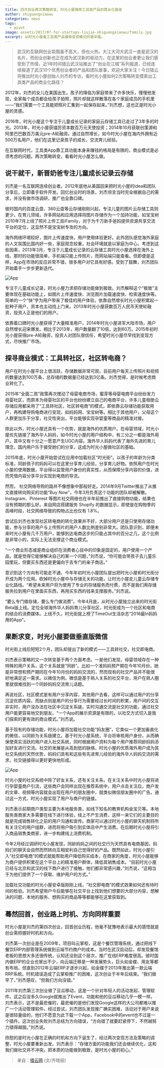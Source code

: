 ```yaml
---
title: 四次创业两次策略转变，时光小屋摸索工具类产品的商业化路径
author: shiguangxiaowu
categories: news
tags:
  - pivot
image: assets/2017/07-for-startups-liujie-shiguangxiaowu/family.jpg
excerpt: 从时光小屋看工具类产品摸索变现模式的艰辛路。
---
```


> 武汉的互联网创业氛围虽不高大，但也火热。大江大河大武汉一直是武汉的名片，而创业创新也正在成为武汉新的驱动力，在这里的创业者更让我们感受到了热情，近1年时间猎云武汉站推出了“创业在江城”系列报道，已经连续报道了武汉10个优秀创业者的产品和团队故事，欢迎大家关注！今日猎云将推出时光小屋创始人刘杰的专访，看时光小屋如何2次策略转变摸索出工具类产品的商业化路径？

2012年，刘杰的女儿在美国出生。孩子的降临为家庭带来了许多快乐，慢慢他发现，全家每个成员都会给孩子拍照，照片却就这样散落在各个家庭成员的手机里——“我们需要一个工具能把照片汇集到一起保存起来。”刘杰想，这也正是时光小屋的灵感。

2016年，时光小屋这个专注于儿童成长记录的家庭云存储工具已走过了3年多的时光。2013年，时光小屋获镭厉资本数百万元天使投资；2014年10月获联创策源和阿里巴巴数百万美元pre-A轮融资。通过自然增长，如今时光小屋在海内外拥有近500万名用户，他们在这里记录孩子的成长，交流育儿经验。

在互联网时代，工具类App靠工具功能本身来赚钱的格局是有限的，商业模式是必须考虑的问题。两次策略转变，看看时光小屋怎么做。

## 说干就干，新晋奶爸专注儿童成长记录云存储

刘杰是一名互联网连续创业者。2012年底他从美国回来把时光小屋的idea和团队分享后，立即着手软件开发。回忆创业时的场景，刘杰坦言当时完全根据自己的需求，并没有做市场调研，推广也全靠口碑。

彼时国内的百度云盘、360云盘等云存储刚刚兴起，专注儿童的图片云存储工具则更少。在育儿领域，许多网站和应用选择将图片存储作为一个加持功能，如宝宝树2010年7月上线了照片上传工具iFamily，对于为千万新手爸妈提供资源共享交流平台的定位，这显然不是宝宝树专攻的方向。

海外网络环境较好，图片上传速度快，用户使用体验更好。此外团队感觉海外家庭的人文氛围比国内好一些，家庭观念较重，社会环境就是以家庭为中心。考虑到这些因素，2013年3月，专注于儿童成长记录的云存储工具时光小屋选择在海外上线，那时的功能很简单，手机端只能上传照片，而网站端只能查看。但即便是这样，App在市场的反应非常不错，很多用户对它具有好感。受到了鼓舞，刘杰团队开始着手一步步更新迭代。

![App](/assets/2017/07-for-startups-liujie-shiguangxiaowu/peekaboo.jpg)

专注于儿童成长记录，时光小屋力求把存储功能做到极致。刘杰解释这个“极致”主要体现在基础功能上，如图片上传速度快、浏览图片加载速度快、检索速度快等。简单的一个“快”字为用户带来了极佳的用户体验，依靠自然增长时光小屋积累起一批种子用户，资本也主动找上门来。2013年时光小屋获数百万人民币天使轮融资，投资人正是他们的用户。

依靠着口碑时光小屋获得了大量精准用户，2014年时光小屋进军大陆市场，用户自然增长迎来爆发。相比于2013年，用户数量翻了10倍，达到60万。2015年初时光小屋获得pre-A轮融资，投资人对团队很信任，希望时光小屋尽早找到变现方式，尽快推广市场。

## 探寻商业模式：工具转社区，社区转电商？

用户在时光小屋平台上很活跃，存储数据非常可观，目前用户每天上传照片和视频的数量达到100万条，总存储的数据量已经达到3亿条。刘杰觉得，是时候考虑商业转化了。

2015年“全面二孩”政策再次搅动了母婴电商市场，蜜芽等母婴电商平台纷纷发力母婴社区，而原本为母婴社区的平台也纷纷建立自己的电商平台，许多儿童相册云存储应用都采用了“工具转社区，社区转电商”的模式，即依靠云存储功能获取用户，再构建导购电商进行变现，如妈妈网、宝宝树等。相比于其他用户，父母这个人群更加乐于分享，社交性突出，平台能够实现孕婴童等商品的精准对接。

除此以外，时光小屋还具有一个优势，就是海外的优质用户。在母婴领域，时光小屋优先链接了海外华人妈妈，如今时光小屋的用户结构中，有三分之一都是海外用户。其中又有十分之一愿意产生UGC内容。海外华人妈妈代表了海外先进的育儿理念，国内用户乐于接受她们的分享，这成为时光小屋做社区的基础。

2015年底，时光小屋开始尝试在应用中加载社区“时光街”。以孩子的年龄为分类标准，同龄孩子的妈妈可以在这里分享育儿经验，分享育儿好物。依照用户在时光小屋的使用数据，平台得以监管用户身份的真实性，从而保障分享内容的价值，进而凭借内容分享平台实现到电商的导流。

然而， 社交网络导购的路并不像想象中那般好走。2014年9月Twitter推出了从推文直接转向购买的功能“Buy Now”，今年3月负责这个功能的团队却被解散。Instagram、Pinterest 等图片社交网络也在半年前推出了直接购物功能，结果也没有预期的那么好。来自网店搭建服务 Shopify 的数据显示，即使是在购物季的高峰时段，社交网络导致的购物占比也仅有 1.8%。

尝试后刘杰也发现社区转电商的转化效果并不好，大部分用户还是只使用存储功能，参与分享的用户与上传照片的用户人数比例差别非常大。团队意识到，即便未来时光小屋有几千万用户，能够到达电商这步的只能占其中的百分之几，这个比例是非常小的，实际上无法支撑这个商业模式。

“一个商业形态或是商业组织在消费者心目中的印象是固定的，用户使用一个产品，就是觉得它能够解决自己的某一个问题，”刘杰说，“你可能会带孩子去儿童乐园里玩，但要买东西还是更偏向于去专门的亲子商店。”

意识到这个方向有可能走不通，今年年初时光小屋团队提出把时光小屋和时光街分开成为两个应用。砍掉时光小屋中与存储无关的功能，让时光小屋走儿童云存储专业化路线。“希望未来用户将为使用了专业的存储服务而付费，而不是我们用存储服务拉到用户在里面买东西，再用买东西的钱来支撑服务。”刘杰说。

“要么专门做存储，要么专门做消费”。今年4月底，从时光小屋独立出来的时光街Beta版上线。定位全球海外华人妈妈育儿分享社区，时光街成为一个社区和电商的结合的消费媒体。上线不久，时光街就上榜了TimeOut生活杂志“2016最In妈妈用的App”。

## 果断求变，时光小屋要做垂直版微信

时光街上线后短短2个月，团队却提出了新的模式——工具转社交，社交即电商。

刘杰表示策略的又一次转变基于两个方面考虑。一是他们发现，母婴领域存在一种特殊的用户关系，这个关系就是“同龄”。比如一个准妈妈预产期在今年10月份，她是非常想和预产期同在今年10月份的妈妈交流的，然而现有的社交产品并不能很好地满足这一需求。以微信为例，微信是基于熟人关系的社交平台，用户在熟人圈里就很难找到一个同龄妈妈交流育儿话题。

再说社区，社区模式是有用户分享内容，其他用户去看，这样可以通过用户的分享沉淀优质内容。而缺点则是用户的分享行为需要经过长时间的积累，用户间的交互非实时，用户没办法在社区中沉淀关系链，实时沟通交流是社交的功能，通过社交用户能更容易地交到朋友。“一个App的展示资源是有限的，以社交方式切入是我们探索的更有效的商业模式。”刘杰说。

基于现有的存储功能，时光小屋将加载社交功能“妈友圈”，它类似一个更加垂直化的微信，以同龄为关系链建立。基于时光小屋系统，平台将审核用户身份，从而确保使真实活跃的用户进入社交系统，同时根据用户资料为每个用户推荐同龄妈妈添加好友进行交流。社交的发展是从高到低的脉络，时光小屋的优质海外用户成为其社交系统的天然优势，妈妈们具有和这些有先进育儿经验的海外华人妈妈交流的需求，社交链接得以更好更快地形成。

![App](/assets/2017/07-for-startups-liujie-shiguangxiaowu/app.jpg)

时光小屋的社交系统中除了好友关系，还有关注关系。在关注关系中时光小屋将进行孕婴童商户引流，这些商户会同样出现在推荐系统中，用户点击关注后，商户发的文章、视频等内容就会出现在用户的朋友圈中，就类似微信朋友圈中的广告。通过这一方式，时光小屋实现了用户与商户的链接。

刘杰表示前期商户类型主要为本地服务类，如线下知名的教育机构金宝贝等。本地服务类商家大多需要在线下进行体验，线上不产生消费，这样一来它们的主要目的就是完成销售转化之前的用户沟通和宣传。商家可以通过时光小屋的聊天机制将所有关注它的用户组群，进而将用户吸引到实体店中产生消费。在后期时光小屋将引入商品销售类商家，进一步构建线上消费机制。

今年2月经过调研时光小屋发现，同龄妈妈之间的社交行为天然具有电商基因，妈妈们的聊天会自然而然转向互相安利自己觉得好的产品。既然如此，时光小屋引入“社交即电商”的模式就能帮助用户降低购买成本，在商家的角度，时光小屋能够为商户提供积累在这个平台上的精准用户群体，降低其销售成本。“目前时光小屋已经与北京和武汉的线下商户进行了接触，他们都非常感兴趣，”刘杰说，“这相当于为他们提供了一个获取、维护用户的方式。”

加载社交功能的时光小屋安卓版刚刚上线，“社交即电商”的模式效果如何还有待时间的检验。刘杰希望用户今后能够在社交平台上找到他们想要的大部分内容，想解决的问题、本地的服务、想购买的商品等等都能够在这里获取到。

## 蓦然回首，创业路上时机、方向同样重要

时光小屋是刘杰的第四次创业，回首创业历程，他毫不犹豫地表示最大的感悟就是创业需把握好时机和方向。

刘杰第一次创业是在2009年，项目叫云掌柜，这是个餐饮管理系统，通过把线下餐饮ERP内部管理系统做到云端节约商户的成本。当时在武汉启动后，却发现餐馆老板的思想大多还很传统，认知还没到这个层次，推广在线ERP难度很高。彼时国内做ERP的企业也冒出不少，向云端迁移是一种发展势头，巨头如金蝶、用友等都有布局。但直到2012年云端ERP才逐步兴起，如金蝶于2013年推出第一款云端RRP系统。时机错误造成了云掌柜推广的困难，这次创业于半年后结束。“我们做早了，”刘杰感叹，“但我们方向没错。”

2011年刘杰第三次创业做了豆瓜移动，这是一个针对年轻人的活动发起、管理软件。这之后没多久Google就推出了Event，功能和他的豆瓜移动几乎一模一样。刘杰表示，这不是最悲催的，最悲催的是他们发现Google这样的大公司都难以推广一个活动管理软件。经过尝试，刘杰团队发现推广确实困难，活动对于用户来说是很轻量级的，他们不愿意为此下载一个App，Facebook中的event也不过是一个插件。这次创业失败刘杰总结为方向错误，“方向错了就要赶紧停下，不然越努力错得越狠。”刘杰说。

欣慰的是时光小屋在正确的时机和方向下诞生了，经过两次变现方法及策略的调整，时光小屋要重新出发。刘杰表示：“存储方面的功能我们还会继续优化，这和我们做社交并不冲突。把本质的功能做到极致，是时光小屋的初心。”

> 来自：[猎云网](https://www.lieyunwang.com/archives/183657) (文/齐晓丽)
